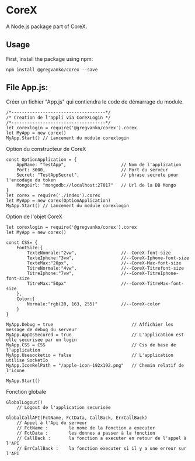 # CoreX

A Node.js package part of CoreX.

## Usage

First, install the package using npm:

    npm install @gregvanko/corex --save

## File App.js:
Créer un fichier "App.js" qui contiendra le code de démarrage du module.

    /*------------------------------------*/
    /* Creation de l'appli via CoreXLogin */
    /*------------------------------------*/
    let corexlogin = require('@gregvanko/corex').corex
    let MyApp = new corex()
    MyApp.Start() // Lancement du module corexlogin


Option du constructeur de CoreX

    const OptionApplication = {
        AppName: "TestApp",                     // Nom de l'application
        Port: 3000,                             // Port du serveur
        Secret: "TestAppSecret",                // phrase secrete pour l'encodage du token 
        MongoUrl: "mongodb://localhost:27017"   // Url de la DB Mongo
    }
    let corex = require('./index').corex
    let MyApp = new corex(OptionApplication)
    MyApp.Start() // Lancement du module corexlogin


Option de l'objet CoreX

    let corexlogin = require('@gregvanko/corex').corex
    let MyApp = new corex()

    const CSS= {
        FontSize:{
            TexteNomrale:"2vw",                 //--CoreX-font-size
            TexteIphone:"3vw",                  //--CoreX-Iphone-font-size
            TexteMax:"20px",                    //--CoreX-Max-font-size
            TitreNormale:"4vw",                 //--CoreX-Titrefont-size
            TitreIphone:"7vw",                  //--CoreX-TitreIphone-font-size
            TitreMax:"50px"                     //--CoreX-TitreMax-font-size
        },
        Color:{
            Normale:"rgb(20, 163, 255)"         //--CoreX-color
        }
    }
    
    MyApp.Debug = true                              // Affichier les message de debug du serveur
    MyApp.AppIsSecured = true                       // L'application est elle securisee par un login
    MyApp.CSS = CSS                                 // Css de base de l'application
    MyApp.Usesocketio = false                       // L'application utilise SocketIo
    MyApp.IconRelPath = "/apple-icon-192x192.png"   // Chemin relatif de l'icone

    MyApp.Start()

Fonction globale

    GlobalLogout()
        // Logout de l'application securisée

    GlobalCallAPI(FctName, FctData, CallBack, ErrCallBack)
        // Appel à l'Api du serveur
        // FctName :        le nome de la fonction a executer
        // FctData :        les donnes a passer à la fonction
        // CallBack :       la fonction a executer en retour de l'appel à l'API
        // ErrCallBack :    la fonction executer si il y a une erreur sur l'API